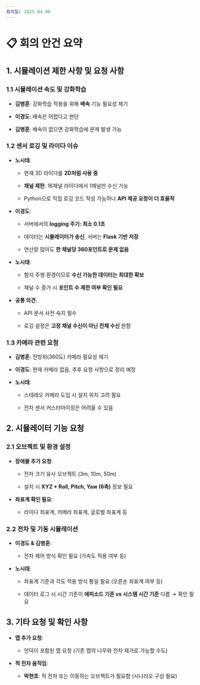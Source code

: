 ```yaml
---
회의일: 2025.04.06
---
```

# 📋 회의 안건 요약

## 1. 시뮬레이션 제한 사항 및 요청 사항

### 1.1 시뮬레이션 속도 및 강화학습

- **김병훈**: 강화학습 적용을 위해 **배속** 기능 필요성 제기
    
- **이경도**: 배속은 어렵다고 판단
    
- **김병훈**: 배속이 없으면 강화학습에 문제 발생 가능
    

### 1.2 센서 로깅 및 라이다 이슈

- **노시태**:
    
    - 현재 3D 라이다를 **2D처럼 사용 중**
        
    - **채널 제한**: 16채널 라이다에서 1채널만 수신 가능
        
    - Python으로 직접 로깅 코드 작성 가능하나 **API 제공 요청이 더 효율적**
        
- **이경도**:
    
    - 서버에서의 **logging 주기: 최소 0.1초**
        
    - 데이터는 **시뮬레이터가 송신**, 서버는 **Flask 기반 저장**
        
    - 연산량 많아도 **한 채널당 360포인트로 문제 없음**
        
- **노시태**:
    
    - 험지 주행 환경이므로 **수신 가능한 데이터는 최대한 확보**
        
    - 채널 수 증가 시 **포인트 수 제한 여부 확인 필요**
        
- **공통 의견**:
    
    - API 문서 사전 숙지 필수
        
    - 로깅 설정은 **고정 채널 수신이 아닌 전체 수신** 원함
        

### 1.3 카메라 관련 요청

- **김병훈**: 전방위(360도) 카메라 필요성 제기
    
- **이경도**: 현재 카메라 없음, 추후 요청 사항으로 정리 예정
    
- **노시태**:
    
    - 스테레오 카메라 도입 시 설치 위치 고려 필요
        
    - 전차 센서 커스터마이징은 어려울 수 있음
        

## 2. 시뮬레이터 기능 요청

### 2.1 오브젝트 및 환경 설정

- **장애물 추가 요청**:
    
    - 전차 크기 유사 오브젝트 (3m, 10m, 50m)
        
    - 설치 시 **XYZ + Roll, Pitch, Yaw (6축)** 정보 필요
        
- **좌표계 확인 필요**:
    
    - 라이다 좌표계, 카메라 좌표계, 글로벌 좌표계 등
        

### 2.2 전차 및 기동 시뮬레이션

- **이경도 & 김병훈**:
    
    - 전차 제어 방식 확인 필요 (가속도 적용 여부 등)
        
- **노시태**:
    
    - 좌표계 기준과 각도 적용 방식 통일 필요 (오른손 좌표계 여부 등)
        
    - 데이터 로그 시 시간 기준이 **에피소드 기준 vs 시스템 시간 기준** 다름 → 확인 필요
        

## 3. 기타 요청 및 확인 사항

- **맵 추가 요청**:
    
    - 언덕이 포함된 맵 요청 (기존 맵의 나무와 전차 제거로 가능할 수도)
        
- **적 전차 움직임**:
    
    - **박현호**: 적 전차 또는 이동하는 오브젝트가 필요함 (시나리오 구성 필요)